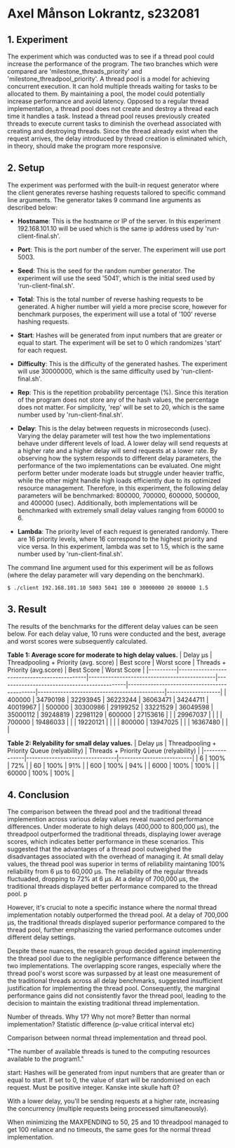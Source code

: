 # Axel Månson Lokrantz, s232081
## 1. Experiment

The experiment which was conducted was to see if a thread pool could increase the performance of the program. The two branches which were compared are 'milestone_threads_priority' and 'milestone_threadpool_priority'. A thread pool is a model for achieving concurrent execution. It can hold multiple threads waiting for tasks to be allocated to them. By maintaining a pool, the model could potentially increase performance and avoid latency. Opposed to a regular thread implementation, a thread pool does not create and destroy a thread each time it handles a task. Instead a thread pool reuses previously created threads to execute current tasks to diminish the overhead associated with creating and destroying threads. Since the thread already exist when the request arrives, the delay introduced by thread creation is eliminated which, in theory, should make the program more responsive.

## 2. Setup

The experiment was performed with the built-in request generator where the client generates reverse hashing requests tailored to specific command line arguments. The generator takes 9 command line arguments as described below:

- **Hostname**: This is the hostname or IP of the server. In this experiment 192.168.101.10 will be used which is the same ip address used by 'run-client-final.sh'.

- **Port**: This is the port number of the server. The experiment will use port 5003.

- **Seed**: This is the seed for the random number generator. The experiment will use the seed '5041', which is the initial seed used by 'run-client-final.sh'.

- **Total**: This is the total number of reverse hashing requests to be generated. A higher number will yield a more precise score, however for benchmark purposes, the experiment will use a total of '100' reverse hashing requests.

- **Start**: Hashes will be generated from input numbers that are greater or equal to start. The experiment will be set to 0 which randomizes 'start' for each request.

- **Difficulty**: This is the difficulty of the generated hashes. The experiment will use 30000000, which is the same difficulty used by 'run-client-final.sh'.

- **Rep**: This is the repetition probability percentage (%). Since this iteration of the program does not store any of the hash values, the percentage does not matter. For simplicity, 'rep' will be set to 20, which is the same number used by 'run-client-final.sh'.

- **Delay**: This is the delay between requests in microseconds (usec). Varying the delay parameter will test how the two implementations behave under different levels of load. A lower delay will send requests at a higher rate and a higher delay will send requests at a lower rate. By observing how the system responds to different delay parameters, the performance of the two implementations can be evaluated. One might perform better under moderate loads but struggle under heavier traffic, while the other might handle high loads efficiently due to its optimized resource management. Therefore, in this experiment, the following delay parameters will be benchmarked: 800000, 700000, 600000, 500000, and 400000 (usec). Additionally, both implementations will be benchmarked with extremely small delay values ranging from 60000 to 6.

- **Lambda**: The priority level of each request is generated randomly. There are 16 priority levels, where 16 correspond to the highest priority and vice versa. In this experiment, lambda was set to 1.5, which is the same number used by 'run-client-final.sh'.

The command line argument used for this experiment will be as follows (where the delay parameter will vary depending on the benchmark).
```
$ ./client 192.168.101.10 5003 5041 100 0 30000000 20 800000 1.5
```

## 3. Result

The results of the benchmarks for the different delay values can be seen below. For each delay value, 10 runs were conducted and the best, average and worst scores were subsequently calculated.

**Table 1: Average score for moderate to high delay values.**
| Delay μs | Threadpooling + Priority (avg. score) | Best score | Worst score | Threads + Priority (avg.score) | Best Score | Worst Score |
|----------|---------------------------------------------|---------------------------------------------|---------------------------------------------|---------------------------------------------|---------------------------------------------|-------------------|
| 400000   | 34790198                                    | 32293945                                             | 36223244                                              | 36063471                                | 34244711                                      | 40019967                                        | 
| 500000   | 30300986                                    | 29199252                                             | 33221529                                              | 36049598                                | 35000112                                      | 39248819                                      | 22981129
| 600000   | 27153616                                    |                                              |                                              | 29967037                                |                                      |                                       |
| 700000   | 19486033                                    |                                             |                                              | 19220121                                |                                      |                                       |
| 800000   | 13947025                                    |                                             |                                              | 16367480                                |                                      |                                       |

**Table 2: Relyability for small delay values.**
| Delay μs | Threadpooling + Priority Queue (relyability) | Threads + Priority Queue (relyability) |
|--------------|--------------------------------|--------------------------|
| 6      | 100%                                | 72%                          |
| 60      | 100%                                | 91%                          |
| 600      | 100%                                | 94%                          |
| 6000      | 100%                                | 100%                          |
| 60000      | 100%                                | 100%                          |


## 4. Conclusion

The comparison between the thread pool and the traditional thread implemention across various delay values reveal nuanced performance differences. Under moderate to high delays (400,000 to 800,000 μs), the threadpool outperformed the traditional threads, displaying lower average scores, which indicates better performance in these scenarios. This suggested that the advantages of a thread pool outweighed the disadvantages associated with the overhead of managing it. At small delay values, the thread pool was superior in terms of reliability maintaning 100% reliability from 6 μs to 60,000 μs. The reliability of the regular threads fluctuaded, dropping to 72% at 6 μs. At a delay of 700,000 μs, the traditional threads displayed better performance compared to the thread pool. p


However, it's crucial to note a specific instance where the normal thread implementation notably outperformed the thread pool. At a delay of 700,000 μs, the traditional threads displayed superior performance compared to the thread pool, further emphasizing the varied performance outcomes under different delay settings.

Despite these nuances, the research group decided against implementing the thread pool due to the negligible performance difference between the two implementations. The overlapping score ranges, especially where the thread pool's worst score was surpassed by at least one measurement of the traditional threads across all delay benchmarks, suggested insufficient justification for implementing the thread pool. Consequently, the marginal performance gains did not consistently favor the thread pool, leading to the decision to maintain the existing traditional thread implementation.



Number of threads. Why 17? Why not more? Better than normal implementation? Statistic difference (p-value critical interval etc)

Comparison between normal thread implementation and thread pool.

"The number of available threads is tuned to the computing resources available to the program1."

start: Hashes will be generated from input numbers that are greater than or equal to start. If set to 0, the
value of start will be randomised on each request. Must be positive integer.
Kanske inte skulle haft 0?

With a lower delay, you'll be sending requests at a higher rate, increasing the concurrency (multiple requests being processed simultaneously).

When minimizing the MAXPENDING to 50, 25 and 10 threadpool managed to get 100 reliance and no timeouts, the same goes for the normal thread implementation.
